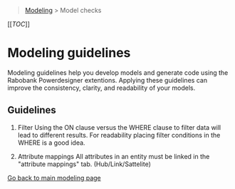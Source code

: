 > [Modeling](./README.md) > Model checks

[[_TOC_]]

# Modeling guidelines

Modeling guidelines help you develop models and generate code using the Rabobank Powerdesigner extentions. Applying these guidelines can improve the consistency, clarity, and readability of your models.

## Guidelines

1. Filter
Using the ON clause versus the WHERE clause to filter data will lead to different results.
For readability placing filter conditions in the WHERE is a good idea.

2. Attribute mappings
All attributes in an entity must be linked in the "attribute mappings" tab. (Hub/Link/Sattelite)

[Go back to main modeling page](./README.md)